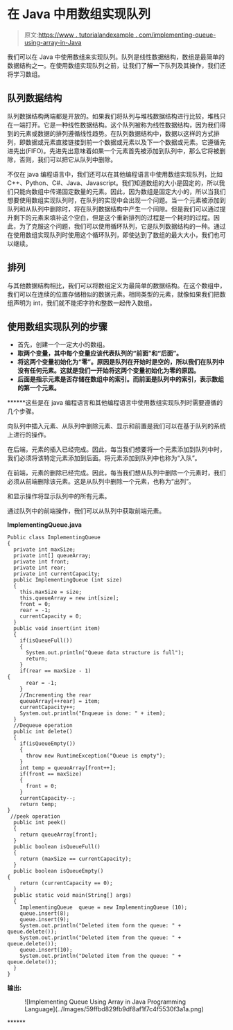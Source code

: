 # 在 Java 中用数组实现队列

> 原文:[https://www . tutorialandexample . com/implementing-queue-using-array-in-Java](https://www.tutorialandexample.com/implementing-queue-using-array-in-java)

我们可以在 Java 中使用数组来实现队列。队列是线性数据结构，数组是最简单的数据结构之一。在使用数组实现队列之前，让我们了解一下队列及其操作，我们还将学习数组。

## 队列数据结构

队列数据结构两端都是开放的。如果我们将队列与堆栈数据结构进行比较，堆栈只在一端打开。它是一种线性数据结构。这个队列被称为线性数据结构，因为我们得到的元素或数据的排列遵循线性趋势。在队列数据结构中，数据以这样的方式排列，即数据或元素直接链接到前一个数据或元素以及下一个数据或元素。它遵循先进先出(FIFO)。先进先出意味着如果一个元素首先被添加到队列中，那么它将被删除，否则，我们可以把它从队列中删除。

不仅在 java 编程语言中，我们还可以在其他编程语言中使用数组实现队列，比如 C++、Python、C#、Java、Javascript。我们知道数组的大小是固定的，所以我们只能向数组中传递固定数量的元素。因此，因为数组是固定大小的，所以当我们想要使用数组实现队列时，在队列的实现中会出现一个问题。当一个元素被添加到队列和从队列中删除时，将在队列数据结构中产生一个间隙。但是我们可以通过提升剩下的元素来填补这个空白，但是这个重新排列的过程是一个耗时的过程。因此，为了克服这个问题，我们可以使用循环队列，它是队列数据结构的一种。通过在使用数组实现队列时使用这个循环队列，即使达到了数组的最大大小，我们也可以继续。

## 排列

与其他数据结构相比，我们可以将数组定义为最简单的数据结构。在这个数组中，我们可以在连续的位置存储相似的数据元素。相同类型的元素，就像如果我们把数组声明为 int，我们就不能把字符和整数一起传入数组。

## 使用数组实现队列的步骤

*   首先，创建一个一定大小的数组。
*   **取两个变量，其中每个变量应该代表队列的“前面”和“后面”。**
*   ****将这两个变量初始化为“零”。原因是队列在开始时是空的，所以我们在队列中没有任何元素。这就是我们一开始将这两个变量初始化为零的原因。****
*   ******后面是指示元素是否存储在数组中的索引。而前面是队列中的索引，表示数组的第一个元素。******

 ******这些是在 java 编程语言和其他编程语言中使用数组实现队列时需要遵循的几个步骤。

向队列中插入元素、从队列中删除元素、显示和前置是我们可以在基于队列的系统上进行的操作。

在后端，元素的插入已经完成。因此，每当我们想要将一个元素添加到队列中时，我们必须将该特定元素添加到后面。将元素添加到队列中也称为“入队”。

在前端，元素的删除已经完成。因此，每当我们想从队列中删除一个元素时，我们必须从前端删除该元素。这是从队列中删除一个元素，也称为“出列”。

和显示操作将显示队列中的所有元素。

通过队列中的前端操作，我们可以从队列中获取前端元素。

**ImplementingQueue.java**

```
Public class ImplementingQueue 
{  
  private int maxSize;  
  private int[] queueArray;  
  private int front;  
  private int rear;  
  private int currentCapacity;  
  public ImplementingQueue (int size)  
  {  
    this.maxSize = size;  
    this.queueArray = new int[size];  
    front = 0;  
    rear = -1;  
    currentCapacity = 0;  
  }  
  public void insert(int item)  
  {  
    if(isQueueFull())  
    {  
      System.out.println("Queue data structure is full");  
      return;  
    }  
    if(rear == maxSize - 1)  
{  
      rear = -1;  
    }  
    //Incrementing the rear
    queueArray[++rear] = item;  
    currentCapacity++;  
    System.out.println("Enqueue is done: " + item);  
  }  
  //Dequeue operation
  public int delete()  
  {  
    if(isQueueEmpty())  
    {  
      throw new RuntimeException("Queue is empty");  
    }  
    int temp = queueArray[front++];  
    if(front == maxSize)  
    {  
      front = 0;  
    }  
    currentCapacity--;  
    return temp;
}  
 //peek operation      
  public int peek()  
  {  
    return queueArray[front];  
  }  
  public boolean isQueueFull()  
  {  
    return (maxSize == currentCapacity);  
  }      
  public boolean isQueueEmpty()  
{  
    return (currentCapacity == 0);  
  }  
  public static void main(String[] args)   
  {  
    ImplementingQueue  queue = new ImplementingQueue (10);  
    queue.insert(8);  
    queue.insert(9);  
    System.out.println("Deleted item form the queue: " + queue.delete());  
    System.out.println("Deleted item from the queue: " + queue.delete());  
    queue.insert(10);      
    System.out.println("Deleted item from the queue: " + queue.delete());      
  }  
} 
```

**输出:**

<figure class="wp-block-image">![Implementing Queue Using Array in Java Programming Language](../Images/59ffbd829fb9df8af1f7c4f5530f3a1a.png)</figure>******